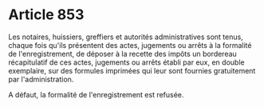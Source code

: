 # Article 853

Les notaires, huissiers, greffiers et autorités administratives sont tenus, chaque fois qu'ils présentent des actes,
jugements ou arrêts à la formalité de l'enregistrement, de déposer à la recette des impôts un bordereau récapitulatif de ces
actes, jugements ou arrêts établi par eux, en double exemplaire, sur des formules imprimées qui leur sont fournies
gratuitement par l'administration.

A défaut, la formalité de l'enregistrement est refusée.

